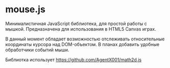 # mouse.js

Минималистичная JavaScript библиотека, для простой работы с мышкой. Предназначена для использования в HTML5 Canvas играх. 

В данный момент обладает возможностью отслеживать относительные координаты курсора над DOM-объектом. В планах добавить удобные обработчики событий мыши. 

Библиотка использует https://github.com/AgentX001/math2d.js
